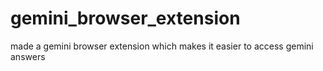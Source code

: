 # gemini_browser_extension
made a gemini browser extension which makes it easier to access gemini answers
